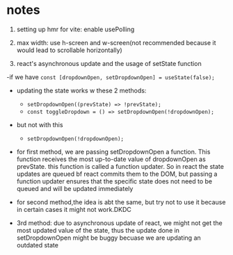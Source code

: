 # notes
1. setting up hmr for vite: enable usePolling
2. max width: use h-screen and w-screen(not recommended because it would lead to scrollable horizontally)

3. react's asynchronous update and the usage of setState function

-if we have `const [dropdownOpen, setDropdownOpen] = useState(false);`

- updating the state works w these 2 methods:
    - `setDropdownOpen((prevState) => !prevState);`
    - `const toggleDropdown = () => setDropdownOpen(!dropdownOpen);`

- but not with this
    - `setDropdownOpen(!dropdownOpen);`

* for first method, we are passing setDropdownOpen a function.  This function receives the most up-to-date value of dropdownOpen as prevState. this function is called a function updater. So in react the state updates are queued bf react commits them to the DOM, but passing a function updater ensures that the specific state does not need to be queued and will be updated immediately

* for second method,the idea is abt the same, but try not to use it because in certain cases it might not work.DKDC

* 3rd method: due to asynchronous update of react, we might not get the most updated value of the state, thus the update done in setDropdownOpen might be buggy becuase we are updating an outdated state